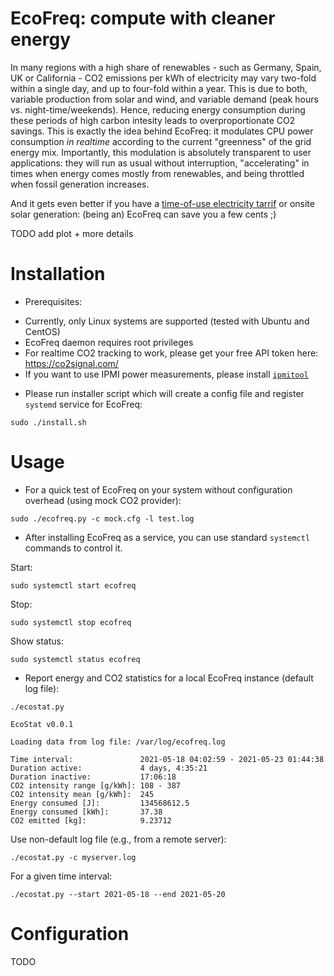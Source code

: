# EcoFreq: compute with cleaner energy

In many regions with a high share of renewables - such as Germany, Spain, UK or California - CO2 emissions per kWh of electricity may vary two-fold within a single day, and up to four-fold within a year. This is due to both, variable production from solar and wind, and variable demand (peak hours vs. night-time/weekends). Hence, reducing energy consumption during these periods of high carbon intesity leads to overproportionate CO2 savings. This is exactly the idea behind EcoFreq: it modulates CPU power consumption *in realtime* according to the current "greenness" of the grid energy mix. Importantly, this modulation is absolutely transparent to user applications: they will run as usual without interruption, "accelerating" in times when energy comes mostly from renewables, and being throttled when fossil generation increases. 

And it gets even better if you have a [time-of-use electricity tarrif](https://www.irena.org/-/media/Files/IRENA/Agency/Publication/2019/Feb/IRENA_Innovation_ToU_tariffs_2019.pdf?la=en&hash=36658ADA8AA98677888DB2C184D1EE6A048C7470) or onsite solar generation: (being an) EcoFreq can save you a few cents ;)

TODO add plot + more details

# Installation

* Prerequisites:
 - Currently, only Linux systems are supported (tested with Ubuntu and CentOS)
 - EcoFreq daemon requires root privileges
 - For realtime CO2 tracking to work, please get your free API token here: https://co2signal.com/ 
 - If you want to use IPMI power measurements, please install [`ipmitool`](https://github.com/ipmitool/ipmitool)

* Please run installer script which will create a config file and register `systemd` service for EcoFreq:

```
sudo ./install.sh
```

# Usage

* For a quick test of EcoFreq on your system without configuration overhead (using mock CO2 provider): 

```
sudo ./ecofreq.py -c mock.cfg -l test.log
```

* After installing EcoFreq as a service, you can use standard `systemctl` commands to control it.  

Start:
```
sudo systemctl start ecofreq
```
Stop:
```
sudo systemctl stop ecofreq
```
Show status:
```
sudo systemctl status ecofreq
```


* Report energy and CO2 statistics for a local EcoFreq instance (default log file):

```
./ecostat.py

EcoStat v0.0.1

Loading data from log file: /var/log/ecofreq.log

Time interval:               2021-05-18 04:02:59 - 2021-05-23 01:44:38
Duration active:             4 days, 4:35:21
Duration inactive:           17:06:18
CO2 intensity range [g/kWh]: 108 - 387
CO2 intensity mean [g/kWh]:  245
Energy consumed [J]:         134568612.5
Energy consumed [kWh]:       37.38
CO2 emitted [kg]:            9.23712
```

Use non-default log file (e.g., from a remote server):

```
./ecostat.py -c myserver.log
```

For a given time interval:

```
./ecostat.py --start 2021-05-18 --end 2021-05-20
``` 

# Configuration

TODO
